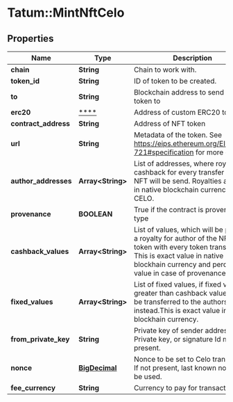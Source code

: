 # Tatum::MintNftCelo

## Properties
Name | Type | Description | Notes
------------ | ------------- | ------------- | -------------
**chain** | **String** | Chain to work with. | 
**token_id** | **String** | ID of token to be created. | [optional] 
**to** | **String** | Blockchain address to send NFT token to | 
**erc20** | [****](.md) | Address of custom ERC20 token | [optional] 
**contract_address** | **String** | Address of NFT token | [optional] 
**url** | **String** | Metadata of the token. See https://eips.ethereum.org/EIPS/eip-721#specification for more details. | 
**author_addresses** | **Array&lt;String&gt;** | List of addresses, where royalty cashback for every transfer of this NFT will be send. Royalties are paid in native blockchain currency CELO. | [optional] 
**provenance** | **BOOLEAN** | True if the contract is provenance type | [optional] 
**cashback_values** | **Array&lt;String&gt;** | List of values, which will be paid as a royalty for author of the NFT token with every token transfer. This is exact value in native blockhain currency and percentage value in case of provenance | [optional] 
**fixed_values** | **Array&lt;String&gt;** | List of fixed values, if fixed value is greater than cashback value, it will be transferred to the authors instead.This is exact value in native blockhain currency. | [optional] 
**from_private_key** | **String** | Private key of sender address. Private key, or signature Id must be present. | [optional] 
**nonce** | [**BigDecimal**](BigDecimal.md) | Nonce to be set to Celo transaction. If not present, last known nonce will be used. | [optional] 
**fee_currency** | **String** | Currency to pay for transaction gas | 

